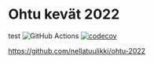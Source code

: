 # Ohtu kevät 2022
test
![GitHub  Actions](https://github.com/nellatuulikki/ohtu-2022-viikko1/workflows/CI/badge.svg)
[![codecov](https://codecov.io/gh/nellatuulikki/ohtu-2022-viikko1/branch/main/graph/badge.svg?token=CXSN35ECP2)](https://codecov.io/gh/nellatuulikki/ohtu-2022-viikko1)

https://github.com/nellatuulikki/ohtu-2022
